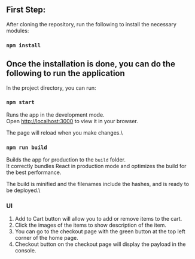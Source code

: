 ## First Step:
After cloning the repository, run the following to install the necessary modules:

### `npm install`

## Once the installation is done, you can do the following to run the application

In the project directory, you can run:

### `npm start`

Runs the app in the development mode.\
Open [http://localhost:3000](http://localhost:3000) to view it in your browser.

The page will reload when you make changes.\

### `npm run build`

Builds the app for production to the `build` folder.\
It correctly bundles React in production mode and optimizes the build for the best performance.

The build is minified and the filenames include the hashes, and is ready to be deployed.\

### UI
1. Add to Cart button will allow you to add or remove items to the cart.
2. Click the images of the items to show description of the item.
3. You can go to the checkout page with the green button at the top left corner of the home page.
4. Checkout button on the checkout page will display the payload in the console.
